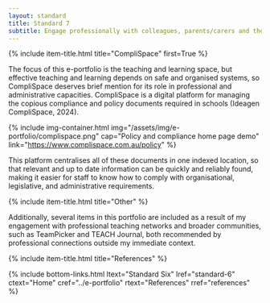 ```yaml
---
layout: standard
title: Standard 7
subtitle: Engage professionally with colleagues, parents/carers and the community
---
```

{% include item-title.html title="CompliSpace" first=True %}

The focus of this e-portfolio is the teaching and learning space, but effective teaching and learning depends on safe and organised systems, so CompliSpace deserves brief mention for its role in professional and administrative capacities. CompliSpace is a digital platform for managing the copious compliance and policy documents required in schools (Ideagen CompliSpace, 2024). 

{% include img-container.html img="/assets/img/e-portfolio/complispace.png" cap="Policy and compliance home page demo" link="https://www.complispace.com.au/policy" %}

This platform centralises all of these documents in one indexed location, so that relevant and up to date information can be quickly and reliably found, making it easier for staff to know how to comply with organisational, legislative, and administrative requirements.  


{% include item-title.html title="Other" %}  

Additionally, several items in this portfolio are included as a result of my engagement with professional teaching networks and broader communities, such as TeamPicker and TEACH Journal, both recommended by professional connections outside my immediate context.

{% include item-title.html title="References" %}  

{% include bottom-links.html ltext="Standard Six" lref="standard-6"  ctext="Home" cref="../e-portfolio" rtext="References" rref="references" %}
